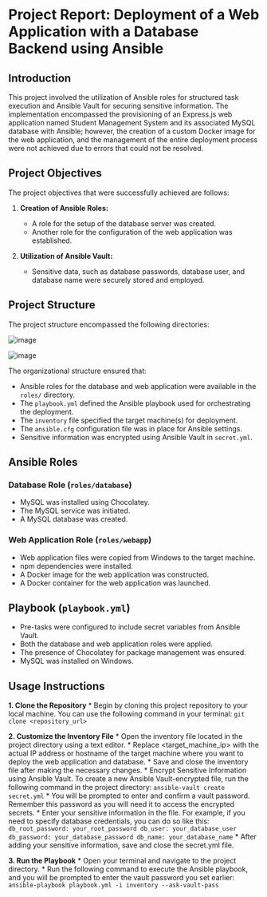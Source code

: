 # Project Report: Deployment of a Web Application with a Database Backend using Ansible

## Introduction

This project involved the utilization of Ansible roles for structured task execution and Ansible Vault for securing sensitive information. The implementation encompassed the provisioning of an Express.js web application named Student Management System and its associated MySQL database with Ansible; however, the creation of a custom Docker image for the web application, and the management of the entire deployment process were not achieved due to errors that could not be resolved.

## Project Objectives

The project objectives that were successfully achieved are follows:

1. **Creation of Ansible Roles:**
   - A role for the setup of the database server was created.
   - Another role for the configuration of the web application was established.

2. **Utilization of Ansible Vault:**
   - Sensitive data, such as database passwords, database user, and database name were securely stored and employed.

## Project Structure

The project structure encompassed the following directories:

![image](https://github.com/Gardashaliyeva/devops_task3/assets/94057319/2673c196-6c30-4504-9c5f-d351941ebca7)

![image](https://github.com/Gardashaliyeva/devops_task3/assets/94057319/b0e5cf90-4817-47a2-b3c2-27ae76bffd07)

The organizational structure ensured that:

- Ansible roles for the database and web application were available in the `roles/` directory.
- The `playbook.yml` defined the Ansible playbook used for orchestrating the deployment.
- The `inventory` file specified the target machine(s) for deployment.
- The `ansible.cfg` configuration file was in place for Ansible settings.
- Sensitive information was encrypted using Ansible Vault in `secret.yml`.

## Ansible Roles

### Database Role (`roles/database`)

- MySQL was installed using Chocolatey.
- The MySQL service was initiated.
- A MySQL database was created.

### Web Application Role (`roles/webapp`)

- Web application files were copied from Windows to the target machine.
- npm dependencies were installed.
- A Docker image for the web application was constructed.
- A Docker container for the web application was launched.

## Playbook (`playbook.yml`)

- Pre-tasks were configured to include secret variables from Ansible Vault.
- Both the database and web application roles were applied.
- The presence of Chocolatey for package management was ensured.
- MySQL was installed on Windows.

## Usage Instructions

**1. Clone the Repository**
    * Begin by cloning this project repository to your local machine. You can use the following command in your terminal:
    `git clone <repository_url>`

**2. Customize the Inventory File**
    * Open the inventory file located in the project directory using a text editor.
    * Replace <target_machine_ip> with the actual IP address or hostname of the target machine where you want to deploy the web application and database.
    * Save and close the inventory file after making the necessary changes.
    * Encrypt Sensitive Information using Ansible Vault. To create a new Ansible Vault-encrypted file, run the following command in the project directory:
      `ansible-vault create secret.yml`
    * You will be prompted to enter and confirm a vault password. Remember this password as you will need it to access the encrypted secrets.
    * Enter your sensitive information in the file. For example, if you need to specify database credentials, you can do so like this:
      ```
      db_root_password: your_root_password
      db_user: your_database_user
      db_password: your_database_password
      db_name: your_database_name
      ```
    * After adding your sensitive information, save and close the secret.yml file.

**3. Run the Playbook**
    * Open your terminal and navigate to the project directory.
    * Run the following command to execute the Ansible playbook, and you will be prompted to enter the vault password you set earlier:
      `ansible-playbook playbook.yml -i inventory --ask-vault-pass`
      
